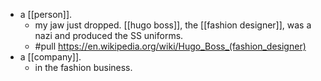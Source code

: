 - a [[person]].
	- my jaw just dropped. [[hugo boss]], the [[fashion designer]], was a nazi and produced the SS uniforms.
	- #pull https://en.wikipedia.org/wiki/Hugo_Boss_(fashion_designer)
- a [[company]].
	- in the fashion business.